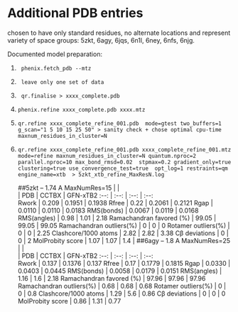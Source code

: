 # Additional PDB entries 
chosen to have only standard residues, no alternate locations and represent variety of space groups: 5zkt, 6agy, 6jqs, 6n1l, 6ney, 6nfs, 6njg.


Documented model preparation:

1.      phenix.fetch_pdb --mtz 

2.      leave only one set of data  

3.      qr.finalise > xxxx_complete.pdb

4.     phenix.refine xxxx_complete.pdb xxxx.mtz

5.     qr.refine xxxx_complete_refine_001.pdb  mode=gtest two_buffers=1 g_scan="1 5 10 15 25 50" > sanity check + chose optimal cpu-time maxnum_residues_in_cluster=N   

6.     qr.refine xxxx_complete_refine_001.pdb xxxx_complete_refine_001.mtz mode=refine maxnum_residues_in_cluster=N quantum.nproc=2 parallel.nproc=10 max_bond_rmsd=0.02  stpmax=0.2 gradient_only=true clustering=true use_convergence_test=true  opt_log=1 restraints=qm  engine_name=xtb  > 5zkt_xtb_refine_MaxResN.log   


	##5zkt – 1.74 A MaxNumRes=15	|		|	
	|	PDB	|	CCTBX	|	GFN-xTB2
:--:   	|	:--:   	|	:--:   	|	:--:   
Rwork	|	0.209	|	0.1951	|	0.1938
Rfree	|	0.22	|	0.2061	|	0.2121
Rgap	|	0.0110	|	0.0110	|	0.0183
RMS(bonds)	|	0.0067	|	0.0119	|	0.0168
RMS(angles)	|	0.98	|	1.01	|	2.18
Ramachandran favored (%)	|	99.05	|	99.05	|	99.05
Ramachandran outliers(%)	|	0	|	0	|	0
Rotamer outliers(%)	|	0	|	0	|	2.25
Clashcore/1000 atoms	|	2.82	|	2.82	|	3.38
Cβ deviations	|	0	|	0	|	2
MolProbity score	|	1.07	|	1.07	|	1.4
	|	##6agy – 1.8 A  MaxNumRes=25	|		|	
	|	PDB	|	CCTBX	|	GFN-xTB2
:--:   	|	:--:   	|	:--:   	|	:--:   
Rwork	|	0.137	|	0.1376	|	0.137
Rfree	|	0.17	|	0.1779	|	0.1815
Rgap	|	0.0330	|	0.0403	|	0.0445
RMS(bonds)	|	0.0058	|	0.0179	|	0.0151
RMS(angles)	|	1.16	|	1.6	|	2.18
Ramachandran favored (%)	|	97.96	|	97.96	|	97.96
Ramachandran outliers(%)	|	0.68	|	0.68	|	0.68
Rotamer outliers(%)	|	0	|	0	|	0.8
Clashcore/1000 atoms	|	1.29	|	5.6	|	0.86
Cβ deviations	|	0	|	0	|	0
MolProbity score	|	0.86	|	1.31	|	0.77

